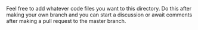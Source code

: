 Feel free to add whatever code files you want to this directory. Do this after making your own branch and you can start a discussion or await comments after making a pull request to the master branch.
